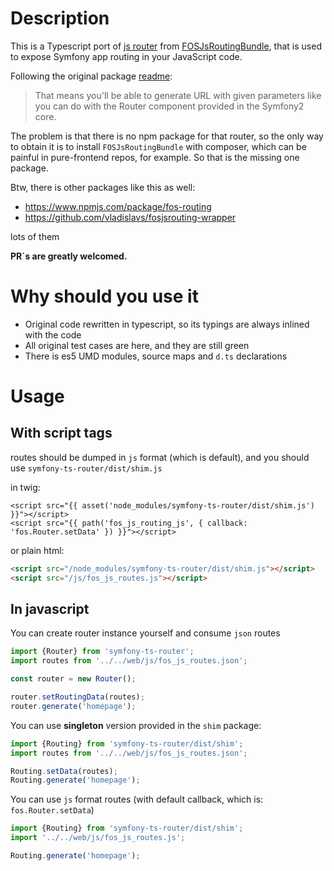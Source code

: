 # Description

This is a Typescript port of [js router](https://github.com/FriendsOfSymfony/FOSJsRoutingBundle/blob/master/Resources/js/router.js) from [FOSJsRoutingBundle](https://github.com/FriendsOfSymfony/FOSJsRoutingBundle), 
that is used to expose Symfony app routing in your JavaScript code. 

Following the original package [readme](https://github.com/FriendsOfSymfony/FOSJsRoutingBundle#readme):
> That means you'll be able to generate URL with given parameters 
like you can do with the Router component provided in the Symfony2 core.
                                                                                                                                                                                                                                                                                           
The problem is that there is no npm package for that router, so the only way to obtain it 
is to install `FOSJsRoutingBundle` with composer, which can be painful in pure-frontend repos, for example.
So that is the missing one package.

Btw, there is other packages like this as well:
- https://www.npmjs.com/package/fos-routing 
- https://github.com/vladislavs/fosjsrouting-wrapper

lots of them

**PR`s are greatly welcomed.**

# Why should you use it

- Original code rewritten in typescript, so its typings are always inlined with the code
- All original test cases are here, and they are still green
- There is es5 UMD modules, source maps and `d.ts` declarations 

# Usage

## With script tags
 
routes should be dumped in `js` format (which is default), 
and you should use `symfony-ts-router/dist/shim.js`
 
 in twig:
 ```twig
 <script src="{{ asset('node_modules/symfony-ts-router/dist/shim.js') }}"></script>
 <script src="{{ path('fos_js_routing_js', { callback: 'fos.Router.setData' }) }}"></script>
 ```
 or plain html:
  ```html
  <script src="/node_modules/symfony-ts-router/dist/shim.js"></script>
  <script src="/js/fos_js_routes.js"></script>
  ```
  
## In javascript

You can create router instance yourself and consume `json` routes
 ```js
import {Router} from 'symfony-ts-router';
import routes from '../../web/js/fos_js_routes.json';

const router = new Router();

router.setRoutingData(routes);
router.generate('homepage');
```

You can use **singleton** version provided in the `shim` package:
 ```js
import {Routing} from 'symfony-ts-router/dist/shim';
import routes from '../../web/js/fos_js_routes.json';

Routing.setData(routes);
Routing.generate('homepage');
```

You can use `js` format routes (with default callback, which is: `fos.Router.setData`)
 ```js
import {Routing} from 'symfony-ts-router/dist/shim';
import '../../web/js/fos_js_routes.js';

Routing.generate('homepage');
```
